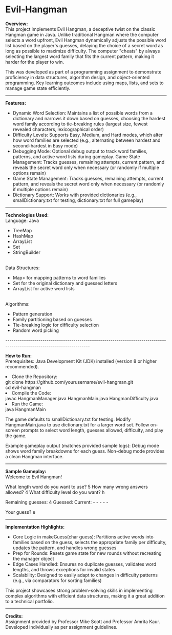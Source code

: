 # Evil-Hangman

<b>Overview:</b>
<br/>
This project implements Evil Hangman, a deceptive twist on the classic Hangman game in Java. Unlike traditional Hangman where the computer selects a word upfront, Evil Hangman dynamically adjusts the possible word list based on the player's guesses, delaying the choice of a secret word as long as possible to maximize difficulty. The computer "cheats" by always selecting the largest word family that fits the current pattern, making it harder for the player to win.

This was developed as part of a programming assignment to demonstrate proficiency in data structures, algorithm design, and object-oriented programming. Key learning outcomes include using maps, lists, and sets to manage game state efficiently.

-----------------------------------------------------------------------------------------------------------------------

<b>Features:</b>
<br/>
<ul>
  <li>Dynamic Word Selection: Maintains a list of possible words from a dictionary and narrows it down based on guesses, choosing the hardest word family according to tie-breaking rules (largest size, fewest revealed characters, lexicographical order)</li>
  <li>Difficulty Levels: Supports Easy, Medium, and Hard modes, which alter how word families are selected (e.g., alternating between hardest and second-hardest in Easy mode)</li>
  <li>Debugging Mode: Optional debug output to track word families, patterns, and active word lists during gameplay.
Game State Management: Tracks guesses, remaining attempts, current pattern, and reveals the secret word only when necessary (or randomly if multiple options remain)</li>
  <li>Game State Management: Tracks guesses, remaining attempts, current pattern, and reveals the secret word only when necessary (or randomly if multiple options remain)</li>
  <li>Dictionary Support: Works with provided dictionaries (e.g., smallDictionary.txt for testing, dictionary.txt for full gameplay)</li>
</ul>

-----------------------------------------------------------------------------------------------------------------------

<b>Technologies Used:</b>
<br/>
Language: Java
<ul>
  <li>TreeMap</li>
  <li>HashMap</li>
  <li>ArrayList</li>
  <li>Set</li>
  <li>StringBuilder</li>
</ul>
<br/>
Data Structures:
<ul>
  <li>Map<String, ArrayList<String>> for mapping patterns to word families</li>
  <li>Set<String> for the original dictionary and guessed letters</li>
  <li>ArrayList<String> for active word lists</li>
</ul>
<br/>
Algorithms: 
<ul>
  <li>Pattern generation</li>
  <li>Family partitioning based on guesses</li>
  <li>Tie-breaking logic for difficulty selection</li>
  <li>Random word picking</li>
</ul>
-----------------------------------------------------------------------------------------------------------------------

<b>How to Run:</b>
<br/>
Prerequisites: Java Development Kit (JDK) installed (version 8 or higher recommended).

<li>
  Clone the Repository:
  <br/>
  git clone https://github.com/yourusername/evil-hangman.git
  <br/>
  cd evil-hangman
</li>

<li>
  Compile the Code:
  <br/>
  javac HangmanManager.java HangmanMain.java HangmanDifficulty.java
</li>

<li>
  Run the Game:
  <br/>
  java HangmanMain
</li>

The game defaults to smallDictionary.txt for testing. Modify HangmanMain.java to use dictionary.txt for a larger word set. Follow on-screen prompts to select word length, guesses allowed, difficulty, and play the game.

Example gameplay output (matches provided sample logs):
Debug mode shows word family breakdowns for each guess. Non-debug mode provides a clean Hangman interface.

-----------------------------------------------------------------------------------------------------------------------

<b>Sample Gameplay:</b>
<br/>
Welcome to Evil Hangman!

What length word do you want to use? 5
How many wrong answers allowed? 4
What difficulty level do you want? h

Remaining guesses: 4
Guessed: 
Current: - - - - -

Your guess? e

-----------------------------------------------------------------------------------------------------------------------

<b>Implementation Highlights:</b>
<br/>

<ul>
  <li>Core Logic in makeGuess(char guess): Partitions active words into families based on the guess, selects the appropriate family per difficulty, updates the pattern, and handles wrong guesses</li>
  <li>Prep for Rounds: Resets game state for new rounds without recreating the manager object</li>
  <li>Edge Cases Handled: Ensures no duplicate guesses, validates word lengths, and throws exceptions for invalid states</li>
  <li>Scalability: Designed to easily adapt to changes in difficulty patterns (e.g., via comparators for sorting families)</li>
</ul>

This project showcases strong problem-solving skills in implementing complex algorithms with efficient data structures, making it a great addition to a technical portfolio.

-----------------------------------------------------------------------------------------------------------------------

<b>Credits:</b>
<br/>
Assignment provided by Professor Mike Scott and Professor Amrita Kaur. Developed individually as per assignment guidelines.
